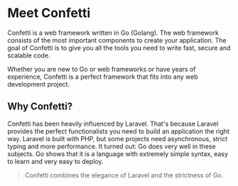 # Meet Confetti

Confetti is a web framework written in Go (Golang). The web framework consists of the most important components to create your application. The goal of Confetti is to give you all the tools you need to write fast, secure and scalable code.

Whether you are new to Go or web frameworks or have years of experience, Confetti is a perfect framework that fits into any web development project.

## Why Confetti?

Confetti has been heavily influenced by Laravel. That's because Laravel provides the perfect functionalists you need
to build an application the right way. Laravel is built with PHP, but some projects need asynchronous, strict typing and more performance. It turned out: Go does very well in these subjects. Go shows that it is a language with extremely simple syntax, easy to learn and very easy to deploy.

> Confetti combines the elegance of Laravel and the strictness of Go.
